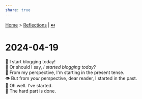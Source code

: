 ```yaml
---
share: true
---
```

[Home](../index.md) > [Reflections](./index.md) | [⏭️](./2024-04-21.md)  
# 2024-04-19  
🎉 I start blogging today!  
🤔 Or should I say, _I started blogging today_?  
👀 From my perspective, I'm starting in the present tense.  
👁️ But from _your_ perspective, dear reader, I started in the past.  
🤷 Oh well. I've started.  
💪 The hard part is done.  
